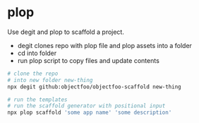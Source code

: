 # plop

Use degit and plop to scaffold a project.

* degit clones repo with plop file and plop assets into a folder
* cd into folder
* run plop script to copy files and update contents


```sh
# clone the repo
# into new folder new-thing
npx degit github:objectfoo/objectfoo-scaffold new-thing

# run the templates
# run the scaffold generator with positional input
npx plop scaffold 'some app name' 'some description'
```


